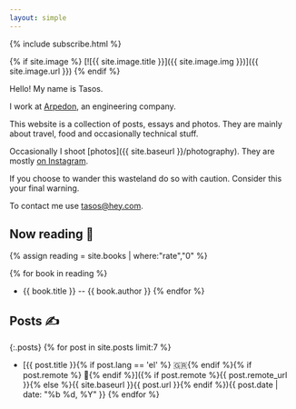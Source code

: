 ```yaml
---
layout: simple
---
```


{% include subscribe.html %}

{% if site.image %}
[![{{ site.image.title }}]({{ site.image.img }})]({{ site.image.url }})
{% endif %}

Hello! My name is Tasos.

I work at [Arpedon](https://www.arpedon.com), an engineering company.

This website is a collection of posts, essays and photos. They are mainly about travel, food and occasionally technical stuff.

Occasionally I shoot [photos]({{ site.baseurl }}/photography). They are mostly [on Instagram](https://instagram.com/tsangiotis).

If you choose to wander this wasteland do so with caution. Consider this your final warning.

To contact me use [tasos@hey.com](mailto:tasos@hey.com).

## Now reading 📖

{% assign reading = site.books | where:"rate","0" %}

{% for book in reading %}

- {{ book.title }} -- {{ book.author }}
  {% endfor %}

## Posts ✍️

{:.posts}
{% for post in site.posts limit:7 %}

- [{{ post.title }}{% if post.lang == 'el' %} 🇬🇷{% endif %}{% if post.remote %} 🔗{% endif %}]({% if post.remote %}{{ post.remote_url }}{% else %}{{ site.baseurl }}{{ post.url }}{% endif %})<time datetime="{{ post.date | date_to_xmlschema }}">{{ post.date | date: "%b %d, %Y" }}</time>
  {% endfor %}
